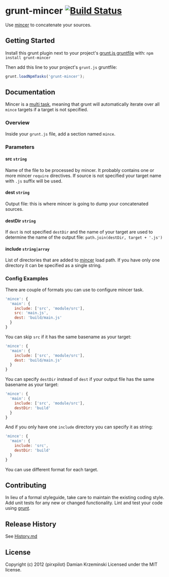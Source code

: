 # grunt-mincer [![Build Status](https://secure.travis-ci.org/pirxpilot/grunt-mincer.png)](http://travis-ci.org/pirxpilot/grunt-mincer)

Use [mincer] to concatenate your sources.

## Getting Started
Install this grunt plugin next to your project's [grunt.js gruntfile][getting_started] with: `npm install grunt-mincer`

Then add this line to your project's `grunt.js` gruntfile:

```javascript
grunt.loadNpmTasks('grunt-mincer');
```

[grunt]: https://github.com/gruntjs/grunt
[getting_started]: https://github.com/gruntjs/grunt/blob/master/docs/getting_started.md
[mincer]: https://github.com/nodeca/mincer
[grunt_multi_task]: https://github.com/gruntjs/grunt/blob/master/docs/types_of_tasks.md

## Documentation

Mincer is a [multi task][grunt_multi_task], meaning that grunt will automatically iterate over all
`mince` targets if a target is not specified.

### Overview

Inside your `grunt.js` file, add a section named `mince`.

### Parameters

#### src ```string```

Name of the file to be processed by mincer. It probably contains one or more mincer `require`
directives. If source is not specified your target name with `.js` suffix will be used.

#### dest ```string```

Output file: this is where mincer is going to dump your concatenated sources.

#### destDir ```string```

If `dest` is not specified `destDir` and the name of your target are used to determine the name of
the output file: ```path.join(destDir, target + '.js')```

#### include ```string|array```

List of directories that are added to [mincer] load path. If you have only one directory it can be
specified as a single string.

### Config Examples

There are couple of formats you can use to configure mincer task.

```javascript
'mince': {
  'main': {
    include: ['src', 'module/src'],
    src: 'main.js',
    dest: 'build/main.js'
  }
}
```

You can skip `src` if it has the same basename as your target:

```javascript
'mince': {
  'main': {
    include: ['src', 'module/src'],
    dest: 'build/main.js'
  }
}
```

You can specify `destDir` instead of `dest` if your output file has the same basename as your target:

```javascript
'mince': {
  'main': {
    include: ['src', 'module/src'],
    destDir: 'build'
  }
}
```

And if you only have one `include` directory you can specify it as string:

```javascript
'mince': {
  'main': {
    include: 'src',
    destDir: 'build'
  }
}
```

You can use different format for each target.

## Contributing

In lieu of a formal styleguide, take care to maintain the existing coding style. Add unit tests for
any new or changed functionality. Lint and test your code using [grunt][grunt].

## Release History

See [History.md](/pirxpilot/grunt-mincer/blob/master/History.md)

## License
Copyright (c) 2012 (pirxpilot) Damian Krzeminski
Licensed under the MIT license.
